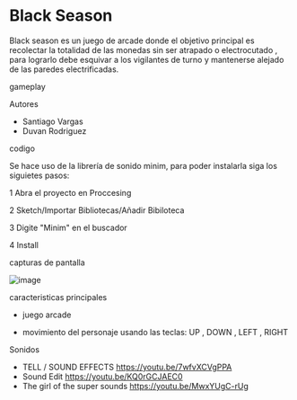 # Black Season

Black season es un juego de arcade donde el objetivo principal es recolectar la totalidad de las monedas sin ser atrapado o electrocutado , para lograrlo debe esquivar a los vigilantes de turno y mantenerse alejado de las paredes electrificadas.

gameplay


Autores
* Santiago Vargas 
* Duvan Rodriguez

codigo

Se hace uso de la librería de sonido minim, para poder instalarla siga los siguietes pasos:

1 Abra el proyecto en Proccesing

2 Sketch/Importar Bibliotecas/Añadir Bibiloteca

3 Digite "Minim" en el buscador

4 Install


capturas de pantalla





![image](https://user-images.githubusercontent.com/90475407/136490447-9b417c5f-259f-4393-8627-d4d7804b3ad9.png)


caracteristicas principales


* juego arcade

* movimiento del personaje usando las teclas: UP , DOWN , LEFT , RIGHT


Sonidos

* TELL / SOUND EFFECTS https://youtu.be/7wfvXCVgPPA
* Sound Edit https://youtu.be/KQ0rGCJAEC0
* The girl of the super sounds https://youtu.be/MwxYUgC-rUg


